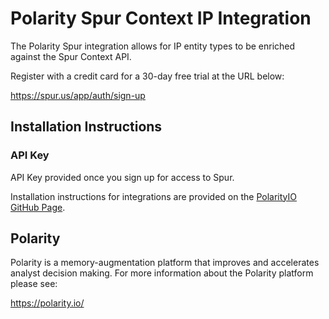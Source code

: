 # Polarity Spur Context IP Integration

The Polarity Spur integration allows for IP entity types to be enriched against the Spur Context API.

Register with a credit card for a 30-day free trial at the URL below:

https://spur.us/app/auth/sign-up

## Installation Instructions

### API Key 
API Key provided once you sign up for access to Spur. 

Installation instructions for integrations are provided on the [PolarityIO GitHub Page](https://polarityio.github.io/).

## Polarity

Polarity is a memory-augmentation platform that improves and accelerates analyst decision making.  For more information about the Polarity platform please see:

https://polarity.io/

